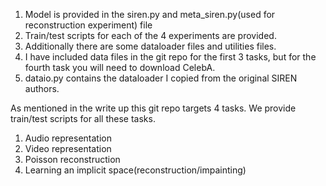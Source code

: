 1. Model is provided in the siren.py and meta_siren.py(used for reconstruction experiment) file
2. Train/test scripts for each of the 4 experiments are provided.
3. Additionally there are some dataloader files and utilities files.
4. I have included data files in the git repo for the first 3 tasks, but for the fourth task you will need to download CelebA. 
5. dataio.py contains the dataloader I copied from the original SIREN authors.

As mentioned in the write up this git repo targets 4 tasks. We provide train/test scripts for all these tasks.
1. Audio representation
2. Video representation
3. Poisson reconstruction
4. Learning an implicit space(reconstruction/impainting)